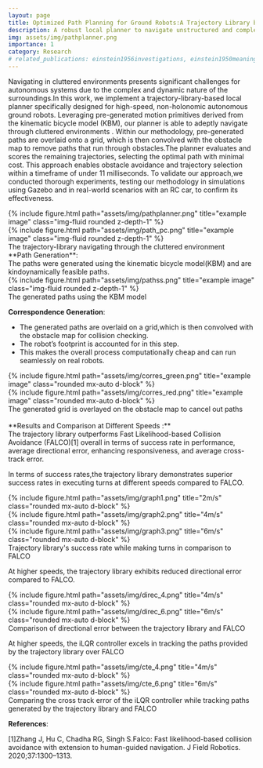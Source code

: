 ```yaml
---
layout: page
title: Optimized Path Planning for Ground Robots:A Trajectory Library based Local Planner for Unstructured Environments
description: A robust local planner to navigate unstructured and complex environments
img: assets/img/pathplanner.png
importance: 1
category: Research
# related_publications: einstein1956investigations, einstein1950meaning
---
```


Navigating in cluttered environments presents significant challenges for autonomous systems due to the complex and dynamic nature of the surroundings.In this work, we implement a trajectory-library-based local planner specifically designed for high-speed, non-holonomic autonomous ground robots. Leveraging pre-generated motion primitives derived from the kinematic bicycle model (KBM), our planner is able to adeptly navigate through cluttered environments .
Within our methodology, pre-generated paths are overlaid onto a grid, which is then convolved with the obstacle map to remove paths that run through obstacles.The planner evaluates and scores the remaining trajectories, selecting the optimal path with minimal cost. This approach enables obstacle avoidance and trajectory selection within a timeframe of under 11 milliseconds. 
To validate our approach,we conducted thorough experiments, testing our methodology in simulations using Gazebo and in real-world scenarios with an RC car, to confirm its effectiveness.
<br>
<div class="row justify-content-sm-center">
    <div class="col-sm mt-3 mt-md-0">
        {% include figure.html path="assets/img/pathplanner.png"  title="example image" class="img-fluid rounded z-depth-1" %}
    </div>
    <div class="col-sm mt-3 mt-md-0">
        {% include figure.html path="assets/img/path_pc.png"  title="example image" class="img-fluid rounded z-depth-1" %}
    </div>
</div> 
<div class="caption">
    The trajectory-library navigating through the cluttered environment
</div>
**Path Generation**:<br>
The paths were generated using the kinematic bicycle model(KBM) and are kindoynamically feasible paths.


<div class="row justify-content-sm-center">
    <div class="col-sm mt-3 mt-md-0">
        {% include figure.html path="assets/img/pathss.png"  title="example image" class="img-fluid rounded z-depth-1" %}
    </div>
</div> 
<div class="caption">
    The generated paths using the KBM model
</div>

**Correspondence Generation**:<br>

* The generated paths are overlaid on a grid,which is then convolved with the obstacle map for collision checking.
* The robot’s footprint is accounted for in this step.
* This makes the overall process computationally cheap and can run seamlessly on real robots.

<div class="row justify-content-sm-center">
    <div class="col-sm mt-3 mt-md-0">
        {% include figure.html path="assets/img/corres_green.png"  title="example image" class="rounded mx-auto d-block" %}
    </div>
    <div class="col-sm mt-3 mt-md-0">
        {% include figure.html path="assets/img/corres_red.png"  title="example image" class="rounded mx-auto d-block" %}
    </div>
</div> 
<div class="caption">
    The generated grid is overlayed on the obstacle map to cancel out paths
</div>


<br>
**Results and Comparison at Different Speeds :**<br>
The trajectory library outperforms Fast Likelihood-based Collision Avoidance (FALCO)[1] overall in terms of success rate in performance, average directional error, enhancing responsiveness, and average cross-track error.

In terms of success rates,the trajectory library demonstrates superior success rates in executing turns at different speeds compared to FALCO.

<div class="row justify-content-sm-center">
    <div class="col-sm mt-3 mt-md-0">
        {% include figure.html path="assets/img/graph1.png"  title="2m/s" class="rounded mx-auto d-block" %}
    </div>
    <div class="col-sm mt-3 mt-md-0">
        {% include figure.html path="assets/img/graph2.png"  title="4m/s" class="rounded mx-auto d-block" %}
    </div>
        <div class="col-sm mt-3 mt-md-0">
        {% include figure.html path="assets/img/graph3.png"  title="6m/s" class="rounded mx-auto d-block" %}
    </div>
</div> 
<div class="caption">
    Trajectory library's success rate while making turns in comparison to FALCO
</div>

At higher speeds, the trajectory library exhibits reduced directional error compared to FALCO.

<div class="row justify-content-sm-center">
    <div class="col-sm mt-3 mt-md-0">
        {% include figure.html path="assets/img/direc_4.png"  title="4m/s" class="rounded mx-auto d-block" %}
    </div>
        <div class="col-sm mt-3 mt-md-0">
        {% include figure.html path="assets/img/direc_6.png"  title="6m/s" class="rounded mx-auto d-block" %}
    </div>
</div> 
<div class="caption">
    Comparison of directional error between the trajectory library and FALCO
</div>

At higher speeds, the iLQR controller excels in tracking the paths provided by the trajectory library over FALCO
<div class="row justify-content-sm-center">
    <div class="col-sm mt-3 mt-md-0">
        {% include figure.html path="assets/img/cte_4.png"  title="4m/s" class="rounded mx-auto d-block" %}
    </div>
        <div class="col-sm mt-3 mt-md-0">
        {% include figure.html path="assets/img/cte_6.png"  title="6m/s" class="rounded mx-auto d-block" %}
    </div>
</div> 
<div class="caption">
    Comparing the cross track error of the iLQR controller while tracking paths generated by the trajectory library and FALCO
</div>


**References**:<br>

[1]Zhang J, Hu C, Chadha RG, Singh S.Falco: Fast likelihood-based collision avoidance with extension to human-guided navigation. J Field Robotics. 2020;37:1300–1313.